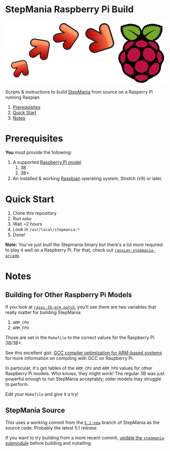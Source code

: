 StepMania Raspberry Pi Build
=========================

![StepMania Raspberry Pi Build](stepmania-build.png)

Scripts & instructions to build [StepMania](https://github.com/stepmania/stepmania) from source on a Rasperry Pi running Raspian.

1. [Prerequisites](#prerequisites)
2. [Quick Start](#quick-start)
3. [Notes](#notes)

Prerequisites
=========================

**You** must provide the following:

1. A supported [Raspberry Pi model](https://www.raspberrypi.org/products/)
	1. 3B
	2. 3B+
2. An installed & working [Raspbian](https://www.raspberrypi.org/downloads/raspbian/) operating system, Stretch (v9) or later.

Quick Start
=========================

1. Clone this repository
2. Run `make`
3. Wait ~2 hours
4. Look in `/usr/local/stepmania-*`
5. Done!

**Note:** You've just _built_ the Stepmania binary but there's a lot more required to play it well on a Raspberry Pi.
For that, check out [`raspian-stepmania-arcade`](https://github.com/SpottyMatt/raspbian-3b-stepmania-arcade).

Notes
=========================

Building for Other Raspberry Pi Models
-------------------------

If you look at [`raspi-3b-arm.patch`](stepmania-build/raspi-3b-arm.patch), you'll see there are two variables that really matter for building StepMania:

1. `ARM_CPU`
2. `ARM_FPU`

Those are set in the `Makefile` to the correct values for the Raspberry Pi 3B/3B+.

See this excellent gist: [GCC compiler optimization for ARM-based systems](https://gist.github.com/fm4dd/c663217935dc17f0fc73c9c81b0aa845) for more information on compiling with GCC on Raspberry Pi.

In particular, it's got tables of the `ARM_CPU` and `ARM_FPU` values for other Raspberry Pi models.
Who knows, they might work! The regular 3B was just powerful enough to run StepMania acceptably; older models may struggle to perform.

Edit your `Makefile` and give it a try!

StepMania Source
-------------------------

This uses a working commit from the [`5_1-new`](https://github.com/stepmania/stepmania/tree/5_1-new) branch of StepMania as the source code.
Probably the latest 5.1 _release_.

If you want to try building from a more recent commit, [update the `stepmania` submodule](https://stackoverflow.com/questions/5828324/update-git-submodule-to-latest-commit-on-origin/5828396#5828396) before building and installing.
